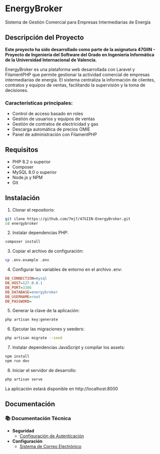 # EnergyBroker

Sistema de Gestión Comercial para Empresas Intermediarias de Energía

## Descripción del Proyecto

**Este proyecto ha sido desarrollado como parte de la asignatura 47GIIN - Proyecto de Ingeniería del Software del Grado en Ingeniería Informática de la Universidad Internacional de Valencia.**

EnergyBroker es una plataforma web desarrollada con Laravel y FilamentPHP que permite gestionar la actividad comercial de empresas intermediarias de energía. El sistema centraliza la información de clientes, contratos y equipos de ventas, facilitando la supervisión y la toma de decisiones.

### Características principales:

- Control de acceso basado en roles
- Gestión de usuarios y equipos de ventas 
- Gestión de contratos de electricidad y gas
- Descarga automática de precios OMIE
- Panel de administración con FilamentPHP

## Requisitos

- PHP 8.2 o superior
- Composer
- MySQL 8.0 o superior
- Node.js y NPM
- Git

## Instalación

1. Clonar el repositorio:
```bash
git clone https://github.com/7mj7/47GIIN-EnergyBroker.git
cd energybroker
```

2. Instalar dependencias PHP:
```bash
composer install
```

3. Copiar el archivo de configuración:
```bash
cp .env.example .env
```

4. Configurar las variables de entorno en el archivo .env:
```ini
DB_CONNECTION=mysql
DB_HOST=127.0.0.1
DB_PORT=3306
DB_DATABASE=energybroker
DB_USERNAME=root
DB_PASSWORD=
```

5. Generar la clave de la aplicación:
```bash
php artisan key:generate
```

6. Ejecutar las migraciones y seeders:
```bash
php artisan migrate --seed
```

7. Instalar dependencias JavaScript y compilar los assets:
```bash
npm install
npm run dev
```

8. Iniciar el servidor de desarrollo:
```bash
php artisan serve
```

La aplicación estará disponible en http://localhost:8000

## Documentación

### 📚 Documentación Técnica
- **Seguridad**
  - [Configuración de Autenticación](docs/technical/security/authentication.md)
- **Configuración**
  - [Sistema de Correo Electrónico](docs/technical/email-configuration.md)
<!--
  - [Roles y Permisos](docs/technical/security/roles-permissions.md)
  - [Configuración Inicial](docs/technical/security/initial-setup.md)
-->
<!--
- **Configuración del Sistema**
  - [Parámetros Globales](docs/technical/configuration/parameters.md)
  - [Variables de Entorno](docs/technical/configuration/environment.md)

- **Base de Datos**
  - [Estructura](docs/technical/database/structure.md)
  - [Migraciones](docs/technical/database/migrations.md)
  - [Seeders](docs/technical/database/seeders.md)

### 🔧 Guías de Instalación
- [Requisitos del Sistema](docs/installation/requirements.md)
- [Guía de Instalación](docs/installation/setup.md)
- [Configuración Post-Instalación](docs/installation/post-setup.md)

### 👥 Guías de Usuario
- [Manual de Usuario](docs/user/manual.md)
- [FAQ](docs/user/faq.md)
-->